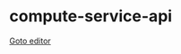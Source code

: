 # compute-service-api

[Goto editor](http://editor.swagger.io/#/?import=https://github.com/NLeSC/cwl-compute-service-api/raw/master/swagger.json)
